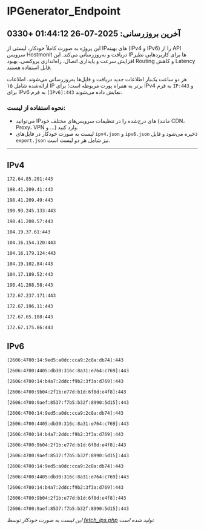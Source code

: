 # IPGenerator_Endpoint

## آخرین بروزرسانی: 2025-07-26 01:44:12 +0330

این پروژه به صورت کاملاً خودکار، لیستی از IPهای بهینه (IPv4 و IPv6) را از API سرویس Hostmonit دریافت و به‌روزرسانی می‌کند. این IPها برای کاربردهایی نظیر افزایش سرعت و پایداری اتصال، راه‌اندازی پروکسی، بهبود Routing و کاهش Latency قابل استفاده هستند.

هر دو ساعت یک‌بار اطلاعات جدید دریافت و فایل‌ها به‌روزرسانی می‌شوند. اطلاعات ارائه‌شده شامل ۱۵ IP برتر به همراه پورت مربوطه است؛ برای IPv4 به فرم `IP:443` و برای IPv6 به فرم `[IPv6]:443` نمایش داده می‌شوند.

### نحوه استفاده از لیست:
- می‌توانید IPهای درج‌شده را در تنظیمات سرویس‌های مختلف خود (مانند CDN، Proxy، VPN و ...) وارد کنید.
- لیست به صورت خودکار در فایل‌های `ipv4.json` و `ipv6.json` ذخیره می‌شود و فایل `export.json` نیز شامل هر دو لیست است.

---

## IPv4
```
172.64.85.201:443
```
```
198.41.209.41:443
```
```
198.41.209.49:443
```
```
190.93.245.133:443
```
```
198.41.208.57:443
```
```
104.19.37.61:443
```
```
104.16.154.120:443
```
```
104.16.179.124:443
```
```
104.19.102.84:443
```
```
104.17.189.52:443
```
```
198.41.208.58:443
```
```
172.67.237.171:443
```
```
172.67.196.11:443
```
```
172.67.65.188:443
```
```
172.67.175.86:443
```

## IPv6
```
[2606:4700:14:9ed5:a0dc:cca9:2c8a:db74]:443
```
```
[2606:4700:4405:db30:316c:8a31:e764:c769]:443
```
```
[2606:4700:14:b4a7:2ddc:f9b2:3f3a:d769]:443
```
```
[2606:4700:9b04:2f1b:e77d:b1d:6f8d:e4f8]:443
```
```
[2606:4700:9aef:8537:f7b5:b32f:8990:5d15]:443
```
```
[2606:4700:14:9ed5:a0dc:cca9:2c8a:db74]:443
```
```
[2606:4700:4405:db30:316c:8a31:e764:c769]:443
```
```
[2606:4700:14:b4a7:2ddc:f9b2:3f3a:d769]:443
```
```
[2606:4700:9b04:2f1b:e77d:b1d:6f8d:e4f8]:443
```
```
[2606:4700:9aef:8537:f7b5:b32f:8990:5d15]:443
```
```
[2606:4700:14:9ed5:a0dc:cca9:2c8a:db74]:443
```
```
[2606:4700:4405:db30:316c:8a31:e764:c769]:443
```
```
[2606:4700:14:b4a7:2ddc:f9b2:3f3a:d769]:443
```
```
[2606:4700:9b04:2f1b:e77d:b1d:6f8d:e4f8]:443
```
```
[2606:4700:9aef:8537:f7b5:b32f:8990:5d15]:443
```

*این لیست به صورت خودکار توسط [fetch_ips.php](scripts/fetch_ips.php) تولید شده است.*
